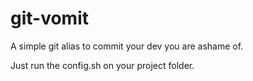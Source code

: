 # git-vomit
A simple git alias to commit your dev you are ashame of.

Just run the config.sh on your project folder.

